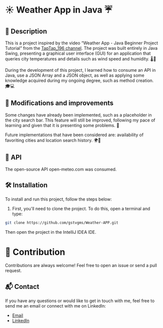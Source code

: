 # ☀️ Weather App in Java ☔

## 📝 Description

This is a project inspired by the video “Weather App - Java Beginner Project Tutorial” from the [TapTap_196 channel](https://www.youtube.com/watch?v=8ZcEYv2ezWc&t). The project was built entirely in Java Swing, presenting a graphical user interface (GUI) for an application that queries city temperatures and details such as wind speed and humidity. 🌡️💨

During the development of this project, I learned how to consume an API in Java, use a JSON Array and a JSON object, as well as applying some knowledge acquired during my ongoing degree, such as method creation. 🎓💻

## 🚀 Modifications and improvements

Some changes have already been implemented, such as a placeholder in the city search bar. This feature will still be improved, following my pace of learning and given that it is presenting some problems. 🔄

Future implementations that have been considered are: availability of favoriting cities and location search history. 🌍💖

## 📡 API

The open-source API open-meteo.com was consumed.

## 🛠️ Installation

To install and run this project, follow the steps below:

1. First, you'll need to clone the project. To do this, open a terminal and type:

```bash
git clone https://github.com/gstvgms/Weather-APP.git
```
Then open the project in the IntelliJ IDEA IDE.

# 🤝 Contribution

Contributions are always welcome! Feel free to open an issue or send a pull request.

## 📬 Contact

If you have any questions or would like to get in touch with me, feel free to send me an email or connect with me on LinkedIn:

- [Email](mailto:gusta.trab.estudo@gmail.com)
- [LinkedIn](https://www.linkedin.com/in/gustadev/)
